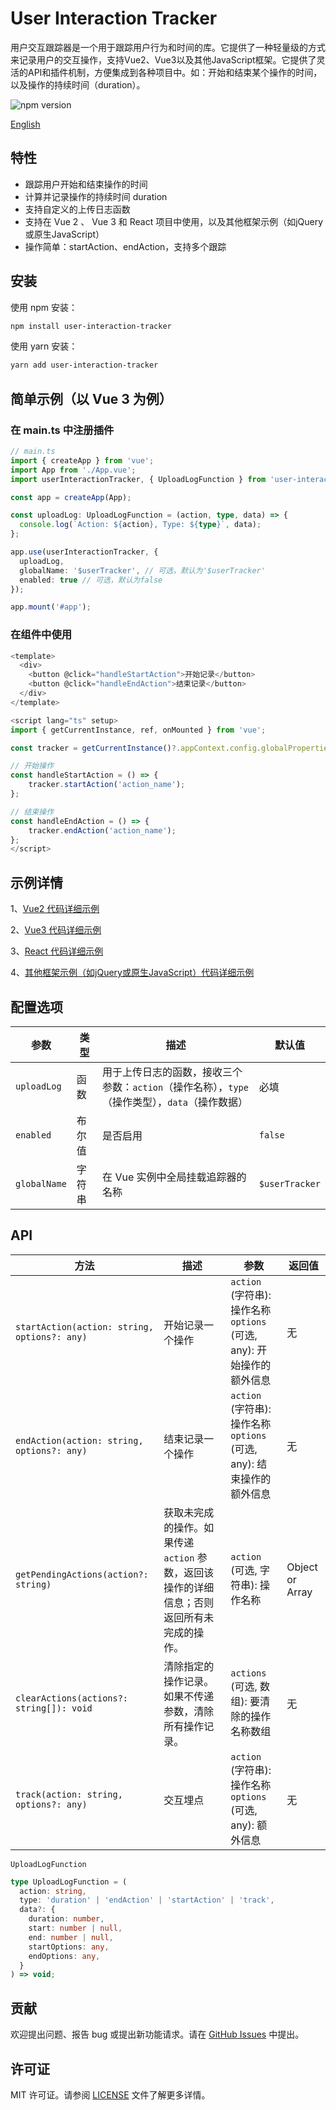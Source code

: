# User Interaction Tracker

用户交互跟踪器是一个用于跟踪用户行为和时间的库。它提供了一种轻量级的方式来记录用户的交互操作，支持Vue2、Vue3以及其他JavaScript框架。它提供了灵活的API和插件机制，方便集成到各种项目中。如：开始和结束某个操作的时间，以及操作的持续时间（duration）。

![npm version](https://img.shields.io/npm/v/user-interaction-tracker)

[English](https://github.com/SailingCoder/user-interaction-tracker/blob/main/doc/README_EN.md)


## 特性

*   跟踪用户开始和结束操作的时间
*   计算并记录操作的持续时间 duration
*   支持自定义的上传日志函数
*   支持在 Vue 2 、 Vue 3 和 React 项目中使用，以及其他框架示例（如jQuery或原生JavaScript）
*   操作简单：startAction、endAction，支持多个跟踪

## 安装

使用 npm 安装：

```bash
npm install user-interaction-tracker
```

使用 yarn 安装：

```bash
yarn add user-interaction-tracker
```

## 简单示例（以 Vue 3 为例）

### 在 main.ts 中注册插件

```typescript
// main.ts
import { createApp } from 'vue';
import App from './App.vue';
import userInteractionTracker, { UploadLogFunction } from 'user-interaction-tracker';

const app = createApp(App);

const uploadLog: UploadLogFunction = (action, type, data) => {
  console.log(`Action: ${action}, Type: ${type}`, data);
};

app.use(userInteractionTracker, {
  uploadLog,
  globalName: '$userTracker', // 可选，默认为'$userTracker'
  enabled: true // 可选，默认为false
});

app.mount('#app');
```

### 在组件中使用

```js
<template>
  <div>
    <button @click="handleStartAction">开始记录</button>
    <button @click="handleEndAction">结束记录</button>
  </div>
</template>

<script lang="ts" setup>
import { getCurrentInstance, ref, onMounted } from 'vue';

const tracker = getCurrentInstance()?.appContext.config.globalProperties.$userTracker;

// 开始操作
const handleStartAction = () => {
    tracker.startAction('action_name');
};

// 结束操作
const handleEndAction = () => {
    tracker.endAction('action_name');
};
</script>
```

## 示例详情

1、[Vue2 代码详细示例](https://github.com/SailingCoder/user-interaction-tracker/blob/main/doc/README_CN_VUE2.md)

2、[Vue3 代码详细示例](https://github.com/SailingCoder/user-interaction-tracker/blob/main/doc/README_CN_VUE3.md)

3、[React 代码详细示例](https://github.com/SailingCoder/user-interaction-tracker/blob/main/doc/README_CN_REACT.md)

4、[其他框架示例（如jQuery或原生JavaScript）代码详细示例](https://github.com/SailingCoder/user-interaction-tracker/blob/main/doc/README_CN_OTHER.md)


## 配置选项

| 参数           | 类型  | 描述         | 默认值            |
| ------------ | --- | ------------- | -------------- |
| `uploadLog`  | 函数  | 用于上传日志的函数，接收三个参数：`action`（操作名称），`type`（操作类型），`data`（操作数据） | 必填             |
| `enabled`    | 布尔值 | 是否启用         | `false`        |
| `globalName` | 字符串 | 在 Vue 实例中全局挂载追踪器的名称  | `$userTracker` |

## API

| 方法    | 描述     | 参数       | 返回值         |
| ------ | -------- | -------- | --------- |
| `startAction(action: string, options?: any)`  | 开始记录一个操作  | `action` (字符串): 操作名称<br>`options` (可选, any): 开始操作的额外信息 | 无|
| `endAction(action: string, options?: any) `    | 结束记录一个操作 | `action` (字符串): 操作名称<br>`options` (可选, any): 结束操作的额外信息 | 无  |
| `getPendingActions(action?: string) ` | 获取未完成的操作。如果传递 `action` 参数，返回该操作的详细信息；否则返回所有未完成的操作。 | `action` (可选, 字符串): 操作名称  | Object or Array |
| `clearActions(actions?: string[]): void`  | 清除指定的操作记录。如果不传递参数，清除所有操作记录。  | `actions` (可选, 数组): 要清除的操作名称数组  | 无                      |
| `track(action: string, options?: any) `    | 交互埋点 | `action` (字符串): 操作名称<br>`options` (可选, any): 额外信息 | 无  |


`UploadLogFunction`

```typescript
type UploadLogFunction = (
  action: string,
  type: 'duration' | 'endAction' | 'startAction' | 'track',
  data?: {
    duration: number,
    start: number | null,
    end: number | null,
    startOptions: any,
    endOptions: any,
  }
) => void;
```

## 贡献

欢迎提出问题、报告 bug 或提出新功能请求。请在 [GitHub Issues](https://github.com/SailingCoder/user-interaction-tracker/issues) 中提出。


## 许可证

MIT 许可证。请参阅 [LICENSE](https://github.com/SailingCoder/user-interaction-tracker/blob/main/LICENSE) 文件了解更多详情。
